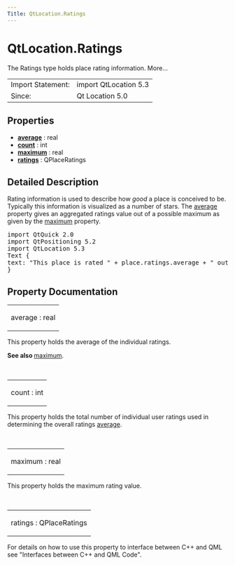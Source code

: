 ```yaml
---
Title: QtLocation.Ratings
---
```


# QtLocation.Ratings

<span class="subtitle"></span>
<!-- $$$Ratings-brief -->
<p>The Ratings type holds place rating information. More...</p>
<!-- @@@Ratings -->
<table class="alignedsummary">
<tr><td class="memItemLeft rightAlign topAlign"> Import Statement:</td><td class="memItemRight bottomAlign"> import QtLocation 5.3</td></tr><tr><td class="memItemLeft rightAlign topAlign"> Since:</td><td class="memItemRight bottomAlign">  Qt Location 5.0</td></tr></table><ul>
</ul>
<h2 id="properties">Properties</h2>
<ul>
<li class="fn"><b><b><a href="..//QtLocation.Ratings.md#average-prop">average</a></b></b> : real</li>
<li class="fn"><b><b><a href="..//QtLocation.Ratings.md#count-prop">count</a></b></b> : int</li>
<li class="fn"><b><b><a href="..//QtLocation.Ratings.md#maximum-prop">maximum</a></b></b> : real</li>
<li class="fn"><b><b><a href="..//QtLocation.Ratings.md#ratings-prop">ratings</a></b></b> : QPlaceRatings</li>
</ul>
<!-- $$$Ratings-description -->
<h2 id="details">Detailed Description</h2>
</p>
<p>Rating information is used to describe how <i>good</i> a place is conceived to be. Typically this information is visualized as a number of stars. The <a href="..//QtLocation.Ratings.md#average-prop">average</a> property gives an aggregated ratings value out of a possible maximum as given by the <a href="..//QtLocation.Ratings.md#maximum-prop">maximum</a> property.</p>
<pre class="qml">import QtQuick 2.0
import QtPositioning 5.2
import QtLocation 5.3
<span class="type">Text</span> {
<span class="name">text</span>: <span class="string">&quot;This place is rated &quot;</span> <span class="operator">+</span> <span class="name">place</span>.<span class="name">ratings</span>.<span class="name">average</span> <span class="operator">+</span> <span class="string">&quot; out of &quot;</span> <span class="operator">+</span> <span class="name">place</span>.<span class="name">ratings</span>.<span class="name">maximum</span> <span class="operator">+</span> <span class="string">&quot; stars.&quot;</span>
}</pre>
<!-- @@@Ratings -->
<h2>Property Documentation</h2>
<!-- $$$average -->
<table class="qmlname"><tr valign="top" id="average-prop"><td class="tblQmlPropNode"><p><span class="name">average</span> : <span class="type">real</span></p></td></tr></table><p>This property holds the average of the individual ratings.</p>
<p><b>See also </b><a href="..//QtLocation.Ratings.md#maximum-prop">maximum</a>.</p>
<!-- @@@average -->
<br/>
<!-- $$$count -->
<table class="qmlname"><tr valign="top" id="count-prop"><td class="tblQmlPropNode"><p><span class="name">count</span> : <span class="type">int</span></p></td></tr></table><p>This property holds the total number of individual user ratings used in determining the overall ratings <a href="..//QtLocation.Ratings.md#average-prop">average</a>.</p>
<!-- @@@count -->
<br/>
<!-- $$$maximum -->
<table class="qmlname"><tr valign="top" id="maximum-prop"><td class="tblQmlPropNode"><p><span class="name">maximum</span> : <span class="type">real</span></p></td></tr></table><p>This property holds the maximum rating value.</p>
<!-- @@@maximum -->
<br/>
<!-- $$$ratings -->
<table class="qmlname"><tr valign="top" id="ratings-prop"><td class="tblQmlPropNode"><p><span class="name">ratings</span> : <span class="type">QPlaceRatings</span></p></td></tr></table><p>For details on how to use this property to interface between C++ and QML see &quot;Interfaces between C++ and QML Code&quot;.</p>
<!-- @@@ratings -->
<br/>

